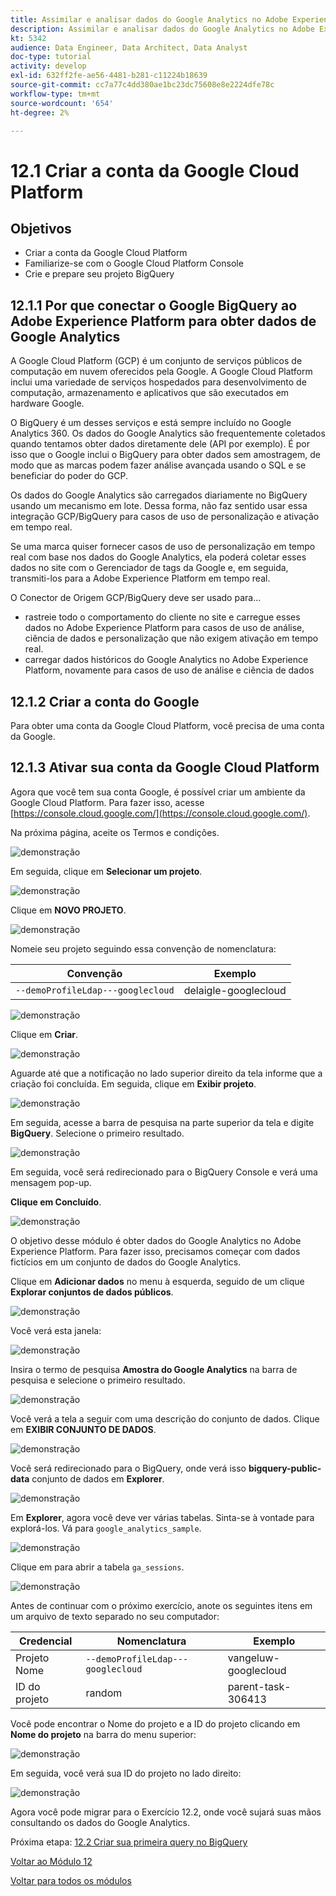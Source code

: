 ```yaml
---
title: Assimilar e analisar dados do Google Analytics no Adobe Experience Platform com o BigQuery Source Connector - Criar sua conta da Google Cloud Platform
description: Assimilar e analisar dados do Google Analytics no Adobe Experience Platform com o BigQuery Source Connector - Criar sua conta da Google Cloud Platform
kt: 5342
audience: Data Engineer, Data Architect, Data Analyst
doc-type: tutorial
activity: develop
exl-id: 632ff2fe-ae56-4481-b281-c11224b18639
source-git-commit: cc7a77c4dd380ae1bc23dc75608e8e2224dfe78c
workflow-type: tm+mt
source-wordcount: '654'
ht-degree: 2%

---
```


# 12.1 Criar a conta da Google Cloud Platform

## Objetivos

- Criar a conta da Google Cloud Platform
- Familiarize-se com o Google Cloud Platform Console
- Crie e prepare seu projeto BigQuery

## 12.1.1 Por que conectar o Google BigQuery ao Adobe Experience Platform para obter dados de Google Analytics

A Google Cloud Platform (GCP) é um conjunto de serviços públicos de computação em nuvem oferecidos pela Google. A Google Cloud Platform inclui uma variedade de serviços hospedados para desenvolvimento de computação, armazenamento e aplicativos que são executados em hardware Google.

O BigQuery é um desses serviços e está sempre incluído no Google Analytics 360. Os dados do Google Analytics são frequentemente coletados quando tentamos obter dados diretamente dele (API por exemplo). É por isso que o Google inclui o BigQuery para obter dados sem amostragem, de modo que as marcas podem fazer análise avançada usando o SQL e se beneficiar do poder do GCP.

Os dados do Google Analytics são carregados diariamente no BigQuery usando um mecanismo em lote. Dessa forma, não faz sentido usar essa integração GCP/BigQuery para casos de uso de personalização e ativação em tempo real.

Se uma marca quiser fornecer casos de uso de personalização em tempo real com base nos dados do Google Analytics, ela poderá coletar esses dados no site com o Gerenciador de tags da Google e, em seguida, transmiti-los para a Adobe Experience Platform em tempo real.

O Conector de Origem GCP/BigQuery deve ser usado para...

- rastreie todo o comportamento do cliente no site e carregue esses dados no Adobe Experience Platform para casos de uso de análise, ciência de dados e personalização que não exigem ativação em tempo real.
- carregar dados históricos do Google Analytics no Adobe Experience Platform, novamente para casos de uso de análise e ciência de dados

## 12.1.2 Criar a conta do Google

Para obter uma conta da Google Cloud Platform, você precisa de uma conta da Google.

## 12.1.3 Ativar sua conta da Google Cloud Platform

Agora que você tem sua conta Google, é possível criar um ambiente da Google Cloud Platform. Para fazer isso, acesse [https://console.cloud.google.com/](https://console.cloud.google.com/).

Na próxima página, aceite os Termos e condições.

![demonstração](./images/ex1/1.png)

Em seguida, clique em **Selecionar um projeto**.

![demonstração](./images/ex1/2.png)

Clique em **NOVO PROJETO**.

![demonstração](./images/ex1/createproject.png)

Nomeie seu projeto seguindo essa convenção de nomenclatura:

| Convenção | Exemplo |
| ----------------- |-------------| 
| `--demoProfileLdap---googlecloud` | delaigle-googlecloud |

![demonstração](./images/ex1/3.png)

Clique em **Criar**.

![demonstração](./images/ex1/3-1.png)

Aguarde até que a notificação no lado superior direito da tela informe que a criação foi concluída. Em seguida, clique em **Exibir projeto**.

![demonstração](./images/ex1/4.png)

Em seguida, acesse a barra de pesquisa na parte superior da tela e digite **BigQuery**. Selecione o primeiro resultado.

![demonstração](./images/ex1/7.png)

Em seguida, você será redirecionado para o BigQuery Console e verá uma mensagem pop-up.

**Clique em Concluído**.

![demonstração](./images/ex1/5.png)

O objetivo desse módulo é obter dados do Google Analytics no Adobe Experience Platform. Para fazer isso, precisamos começar com dados fictícios em um conjunto de dados do Google Analytics.

Clique em **Adicionar dados** no menu à esquerda, seguido de um clique **Explorar conjuntos de dados públicos**.

![demonstração](./images/ex1/18.png)

Você verá esta janela:

![demonstração](./images/ex1/19.png)

Insira o termo de pesquisa **Amostra do Google Analytics** na barra de pesquisa e selecione o primeiro resultado.

![demonstração](./images/ex1/20.png)

Você verá a tela a seguir com uma descrição do conjunto de dados. Clique em **EXIBIR CONJUNTO DE DADOS**.

![demonstração](./images/ex1/21.png)

Você será redirecionado para o BigQuery, onde verá isso **bigquery-public-data** conjunto de dados em **Explorer**.

![demonstração](./images/ex1/22a.png)

Em **Explorer**, agora você deve ver várias tabelas. Sinta-se à vontade para explorá-los. Vá para `google_analytics_sample`.

![demonstração](./images/ex1/22.png)

Clique em para abrir a tabela `ga_sessions`.

![demonstração](./images/ex1/23.png)

Antes de continuar com o próximo exercício, anote os seguintes itens em um arquivo de texto separado no seu computador:

| Credencial | Nomenclatura | Exemplo |
| ----------------- |-------------| -------------|
| Projeto Nome | `--demoProfileLdap---googlecloud` | vangeluw-googlecloud |
| ID do projeto | random | parent-task-306413 |

Você pode encontrar o Nome do projeto e a ID do projeto clicando em **Nome do projeto** na barra do menu superior:

![demonstração](./images/ex1/projectMenu.png)

Em seguida, você verá sua ID do projeto no lado direito:

![demonstração](./images/ex1/projetcselection.png)

Agora você pode migrar para o Exercício 12.2, onde você sujará suas mãos consultando os dados do Google Analytics.

Próxima etapa: [12.2 Criar sua primeira query no BigQuery](./ex2.md)

[Voltar ao Módulo 12](./customer-journey-analytics-bigquery-gcp.md)

[Voltar para todos os módulos](./../../overview.md)
